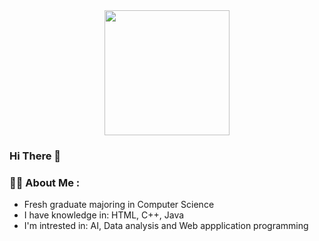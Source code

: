 <div id="header" align="center">
  <img src="https://media.giphy.com/media/17b875GGvV9m9sLmNc/giphy.gif" width="200"/>
</div>

### Hi There 👋

### :woman_technologist: About Me :
- Fresh graduate majoring in Computer Science
- I have knowledge in: HTML, C++, Java
- I'm intrested in: AI, Data analysis and Web appplication programming

<!--
**noraaldossary/noraaldossary** is a ✨ _special_ ✨ repository because its `README.md` (this file) appears on your GitHub profile.

- 🔭 I’m currently working on ...
- 🌱 I’m currently learning ...
- 👯 I’m looking to collaborate on ...
- 🤔 I’m looking for help with ...
- 💬 Ask me about ...
- 📫 How to reach me: ...
- 😄 Pronouns: ...
- ⚡ Fun fact: ...
-->
